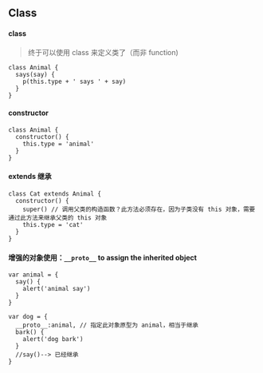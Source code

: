 ## Class

#### class
> 终于可以使用 class 来定义类了（而非 function)
```
class Animal {
  says(say) {
    p(this.type + ' says ' + say)
  }
}
```

#### constructor
```
class Animal {
  constructor() {
    this.type = 'animal'
  }
}
```

#### extends 继承
```
class Cat extends Animal {
  constructor() {
    super() // 调用父类的构造函数？此方法必须存在，因为子类没有 this 对象，需要通过此方法来继承父类的 this 对象
    this.type = 'cat'
  }
}
```

#### 增强的对象使用：`__proto__` to assign the inherited object
```
var animal = {
  say() {
    alert('animal say')
  }
}

var dog = {
  __proto__:animal, // 指定此对象原型为 animal，相当于继承
  bark() {
    alert('dog bark')
  }
  //say()--> 已经继承
}
```


